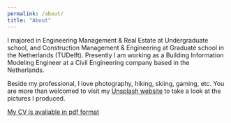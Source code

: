 ```yaml
---
permalink: /about/
title: "About"
---
```


I majored in Engineering Management & Real Estate at Undergraduate school, and 
 Construction Management & Engineering at Graduate school in the
  Netherlands (TUDelft). Presently I am working as a Building Information
   Modeling Engineer at a Civil Engineering company based in the Netherlands. 
   
Beside my professional, I love photography, hiking, skiing, gaming, etc. You
 are more than welcomed to visit my [Unsplash website](https://unsplash.com/@lizzyzhou_13)
   to take a look at the pictures I produced.
   
[My CV is avaliable in pdf format](https://lizzyzhou-13.github.io/lizzy_zhou/CV_ZHOU.pdf)